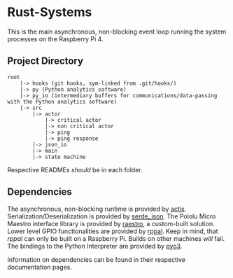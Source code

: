 # Rust-Systems
This is the main asynchronous, non-blocking event loop running the system processes on the Raspberry Pi 4.

## Project Directory
    root
        |-> hooks (git hooks, sym-linked from .git/hooks/)
        |-> py (Python analytics software)
        |-> py_io (intermediary buffers for communications/data-passing with the Python analytics software)
        |-> src
            |-> actor
                |-> critical actor
                |-> non critical actor
                |-> ping
                |-> ping response
            |-> json_io
            |-> main
            |-> state machine

Respective READMEs *should* be in each folder.

## Dependencies
The asynchronous, non-blocking runtime is provided by [actix](https://crates.io/crates/actix). Serialization/Deserialization is provided by [serde_json](https://crates.io/crates/serde_json). The Pololu Micro Maestro interface library is provided by [raestro](https://crates.io/crates/raestro), a custom-built solution. Lower level GPIO functionalities are provided by [rppal](https://crates.io/crates/rppal). Keep in mind, that *rppal* can only be built on a Raspberry Pi. Builds on other machines *will* fail. The bindings to the Python Interpreter are provided by [pyo3](https://crates.io/crates/pyo3).

Information on dependencies can be found in their respective documentation pages.
